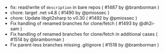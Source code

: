 * fix: read/write of `description` in bare repos ( #1487 by @bramborman )
* chore: target .net v4.8 ( #1490 by @pmiossec )
* chore: Update libgit2sharp to v0.30 ( #1492 by @pmiossec )
* Fix handling of renamed branches for clone/fetch ( #1493 by @dh2i-sam )
* Fix handling of renamed branches for clone/fetch in additional cases ( #1514 by @bramborman )
* Fix parent-less branches missing .gitignore ( #1518 by @bramborman )
